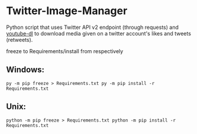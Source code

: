 # Twitter-Image-Manager

Python script that uses Twitter API v2 endpoint (through requests) and [youtube-dl](https://github.com/ytdl-org/youtube-dl) to download media given on a twitter account's likes and tweets (retweets).

freeze to Requirements/install from respectively
## Windows:
`py -m pip freeze > Requirements.txt
py -m pip install -r Requirements.txt`

## Unix: 
`python -m pip freeze > Requirements.txt
python -m pip install -r Requirements.txt`
